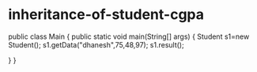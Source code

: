 # inheritance-of-student-cgpa
public class Main {
    public static void main(String[] args) {
      Student s1=new Student();
      s1.getData("dhanesh",75,48,97);
      s1.result();
      
  }
}
